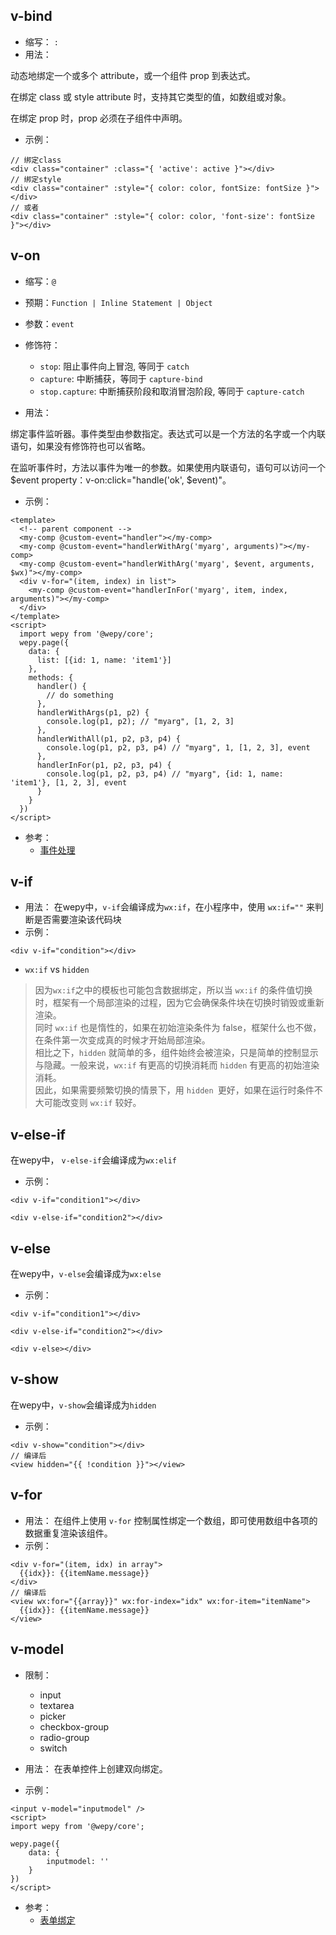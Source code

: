 ## v-bind
- 缩写： `:`
- 用法：

动态地绑定一个或多个 attribute，或一个组件 prop 到表达式。

在绑定 class 或 style attribute 时，支持其它类型的值，如数组或对象。

在绑定 prop 时，prop 必须在子组件中声明。

- 示例： 

```vue
// 绑定class
<div class="container" :class="{ 'active': active }"></div>
// 绑定style
<div class="container" :style="{ color: color, fontSize: fontSize }"></div>
// 或者
<div class="container" :style="{ color: color, 'font-size': fontSize }"></div>
``` 

## v-on
- 缩写：`@`

- 预期：`Function | Inline Statement | Object`

- 参数：`event`

- 修饰符：
  - `stop`: 阻止事件向上冒泡, 等同于 `catch`
  - `capture`: 中断捕获，等同于 `capture-bind`
  - `stop.capture`: 中断捕获阶段和取消冒泡阶段, 等同于 `capture-catch`
- 用法：

绑定事件监听器。事件类型由参数指定。表达式可以是一个方法的名字或一个内联语句，如果没有修饰符也可以省略。

在监听事件时，方法以事件为唯一的参数。如果使用内联语句，语句可以访问一个 $event property：v-on:click="handle('ok', $event)"。

- 示例：
```vue
<template>
  <!-- parent component -->
  <my-comp @custom-event="handler"></my-comp>
  <my-comp @custom-event="handlerWithArg('myarg', arguments)"></my-comp>
  <my-comp @custom-event="handlerWithArg('myarg', $event, arguments, $wx)"></my-comp>
  <div v-for="(item, index) in list">
    <my-comp @custom-event="handlerInFor('myarg', item, index, arguments)"></my-comp>
  </div>
</template>
<script>
  import wepy from '@wepy/core';
  wepy.page({
    data: {
      list: [{id: 1, name: 'item1'}] 
    },
    methods: {
      handler() {
        // do something 
      },
      handlerWithArgs(p1, p2) {
        console.log(p1, p2); // "myarg", [1, 2, 3]
      },
      handlerWithAll(p1, p2, p3, p4) {
        console.log(p1, p2, p3, p4) // "myarg", 1, [1, 2, 3], event
      },
      handlerInFor(p1, p2, p3, p4) {
        console.log(p1, p2, p3, p4) // "myarg", {id: 1, name: 'item1'}, [1, 2, 3], event
      }
    }
  })
</script>
```
- 参考：
  - [事件处理](https://wepyjs.github.io/wepy-docs/2.x/#/base/event)

## v-if

- 用法：
在wepy中，`v-if`会编译成为`wx:if`，在小程序中，使用 `wx:if=""` 来判断是否需要渲染该代码块
- 示例：
```
<div v-if="condition"></div>
```
- `wx:if` vs `hidden`
> 因为`wx:if`之中的模板也可能包含数据绑定，所以当 `wx:if` 的条件值切换时，框架有一个局部渲染的过程，因为它会确保条件块在切换时销毁或重新渲染。  
同时 `wx:if` 也是惰性的，如果在初始渲染条件为 false，框架什么也不做，在条件第一次变成真的时候才开始局部渲染。  
相比之下，`hidden` 就简单的多，组件始终会被渲染，只是简单的控制显示与隐藏。一般来说，`wx:if` 有更高的切换消耗而 `hidden` 有更高的初始渲染消耗。  
因此，如果需要频繁切换的情景下，用 `hidden `更好，如果在运行时条件不大可能改变则 `wx:if` 较好。

## v-else-if

在wepy中， `v-else-if`会编译成为`wx:elif ` 

- 示例：  

```
<div v-if="condition1"></div>

<div v-else-if="condition2"></div>
```

## v-else

在wepy中，`v-else`会编译成为`wx:else ` 

- 示例：  

```
<div v-if="condition1"></div>

<div v-else-if="condition2"></div>

<div v-else></div>
```
## v-show

在wepy中，`v-show`会编译成为`hidden`

- 示例：  

```
<div v-show="condition"></div>
// 编译后
<view hidden="{{ !condition }}"></view>
```

## v-for
- 用法：
在组件上使用 `v-for` 控制属性绑定一个数组，即可使用数组中各项的数据重复渲染该组件。
- 示例：
```vue
<div v-for="(item, idx) in array">
  {{idx}}: {{itemName.message}}
</div>
// 编译后
<view wx:for="{{array}}" wx:for-index="idx" wx:for-item="itemName">
  {{idx}}: {{itemName.message}}
</view>
```

## v-model
- 限制：
  - input
  - textarea
  - picker
  - checkbox-group
  - radio-group
  - switch

- 用法：
在表单控件上创建双向绑定。

- 示例： 

```vue
<input v-model="inputmodel" />
<script>
import wepy from '@wepy/core';

wepy.page({
    data: {
        inputmodel: ''
    }
})
</script>
```
- 参考：
  - [表单绑定](https://wepyjs.github.io/wepy-docs/2.x/#/base/form)